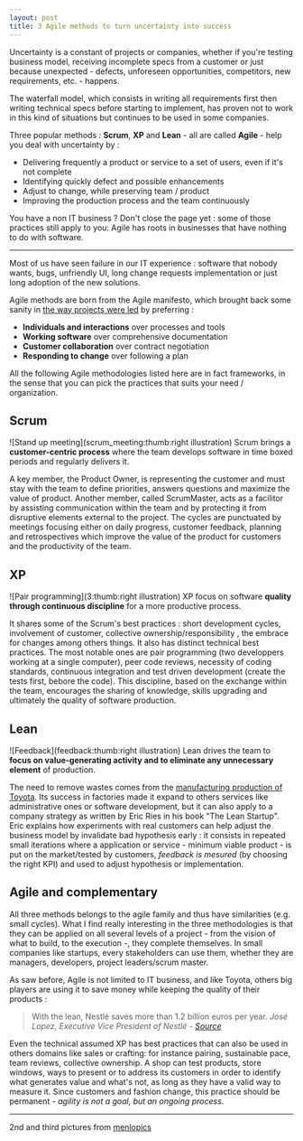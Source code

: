 ```yaml
---
layout: post
title: 3 Agile methods to turn uncertainty into success
---
```


Uncertainty is a constant of projects or companies, whether if you're
testing business model, receiving incomplete specs from a customer or
just because unexpected - defects, unforeseen opportunities,
competitors, new requirements, etc. - happens. 

The waterfall model, which consists in writing all requirements
first then writing technical specs before starting to implement, has
proven not to work in this kind of situations but continues to be used
in some companies.

Three popular methods : **Scrum**,  **XP** and **Lean** - all are
called **Agile** - help you deal with uncertainty by :

* Delivering frequently a product or service to a set of users, even if it's not complete
* Identifying quickly defect and possible enhancements
* Adjust to change, while preserving team / product
* Improving the production process and the team continuously

You have a non IT business ? Don't close the page yet : some of those
practices still apply to you: Agile has roots in businesses that
have nothing to do with software.

----

Most of us have seen failure in our IT experience : software that
nobody wants, bugs, unfriendly UI, long change requests implementation
or just long adoption of the new solutions.

Agile methods are born from the Agile manifesto, which brought back
some sanity in [the way projects were led](http://xkcd.com/844/) by
preferring :

* **Individuals and interactions** over processes and tools
* **Working software** over comprehensive documentation
* **Customer collaboration** over contract negotiation
* **Responding to change** over following a plan

All the following Agile methodologies listed here are in fact frameworks, in the
sense that you can pick the practices that suits your need /
organization. 

## Scrum
![Stand up meeting](scrum_meeting:thumb:right illustration)
Scrum brings a **customer-centric process** where the team develops
software in time boxed periods and regularly delivers it.

A key member, the Product Owner, is representing the customer and must
stay with the team to define priorities, answers questions and
maximize the value of product. Another member, called ScrumMaster,
acts as a facilitor by assisting communication within the team and by
protecting it from disruptive elements external to the project.  The
cycles are punctuated by meetings focusing either on daily progress,
customer feedback, planning and retrospectives which improve the value
of the product for customers and the productivity of the team.

## XP 
![Pair programming](3:thumb:right illustration)
XP focus on software **quality through continuous discipline** for a more
productive process. 

It shares some of the Scrum's best practices : short development
cycles, involvement of customer, collective ownership/responsibility ,
the embrace for changes among others things. It also has distinct
technical best practices. The most notable ones are pair programming
(two developpers working at a single computer), peer code reviews,
necessity of coding standards, continuous integration and test driven
development (create the tests first, bebore the code).  This
discipline, based on the exchange within the team, encourages the
sharing of knowledge, skills upgrading and ultimately the quality of
software production.

## Lean
![Feedback](feedback:thumb:right illustration)
Lean drives the team to **focus on value-generating activity and to
eliminate any unnecessary element** of production.  

The need to remove wastes comes from the
[manufacturing production of Toyota](http://en.wikipedia.org/wiki/Lean_manufacturing#Toyota_develops_TPS).
Its success in factories made it expand to others services like
administrative ones or software development, but it can also apply to
a company strategy as written by Eric Ries in his book "The Lean
Startup". Eric explains how experiments with real customers can help
adjust the business model by invalidate bad hypothesis early : it
consists in repeated small iterations where a
application or service - minimum viable product - is put on the
market/tested by customers, *feedback is mesured* (by choosing the right KPI) and used to
adjust hypothesis or implementation.


## Agile and complementary

All three methods belongs to the agile family and thus have
similarities (e.g. small cycles).
What I find really interesting in the three methodologies is that they can be applied
on all several levels of a project - from the vision of what to build, to
the execution -, they complete themselves.
In small companies like startups, every stakeholders can use them,
whether they are managers, developers, project leaders/scrum master.

As saw before, Agile is not limited to IT business, and like Toyota, others big players are using it to save money while
keeping the quality of their products :

> With the lean, Nestlé saves more than 1.2 billion euros per year.
*José Lopez, Executive Vice President of Nestlé - [Source](http://www.usinenouvelle.com/article/avec-le-lean-nestle-economise-plus-de-1-2-milliard-d-euros-par-an.N166513)*

Even the technical assumed XP has best practices that can also be used in others domains
like sales or crafting: for instance pairing, sustainable pace, team
reviews, collective ownership. 
A shop can test products, store windows, ways to present or to
address its customers in order to identify what generates
value and what's not, as long as they have a valid way to measure it.
Since customers and fashion change, this practice should be
permanent - *agility is not a goal, but an ongoing process*.

------

2nd and third pictures from 
[menlopics](http://www.flickr.com/photos/menlopics)
